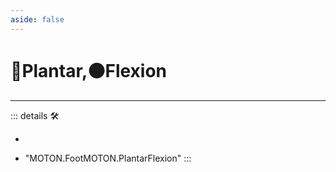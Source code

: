 ```yaml
---
aside: false
---
```

# 🔷Plantar,🟠Flexion

---

<!-- =================================================== -->
<!-- =================================================== -->
<!-- =================================================== -->
<!-- =================================================== -->
<!-- =================================================== -->
::: details 🛠

-

- "MOTON.FootMOTON.PlantarFlexion"
:::
